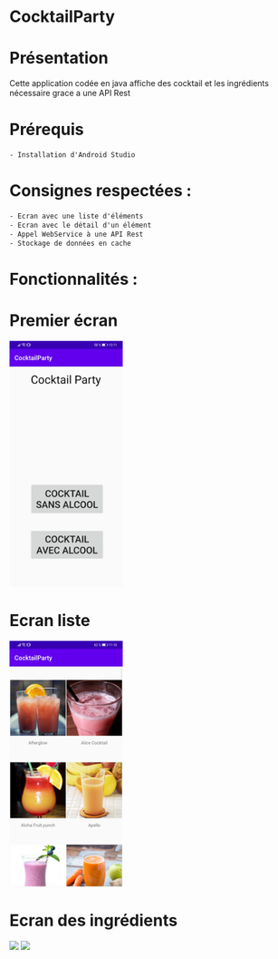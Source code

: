 # CocktailParty

# Présentation

Cette application codée en java affiche des cocktail et les ingrédients nécessaire grace a une API Rest

# Prérequis
	- Installation d'Android Studio

# Consignes respectées :
	- Ecran avec une liste d'éléments
	- Ecran avec le détail d'un élément
	- Appel WebService à une API Rest
	- Stockage de données en cache

# Fonctionnalités :

# Premier écran
<img src="Images/Accueil.jpg" width="200" >

# Ecran liste 
<img src="Images/Liste%20cocktails.jpg" width="200" >

# Ecran des ingrédients
<img src="Images/Ingrédients_2.jpg" width="200" > <img src="Images/Ingrédients_1.jpg" width="200" >
